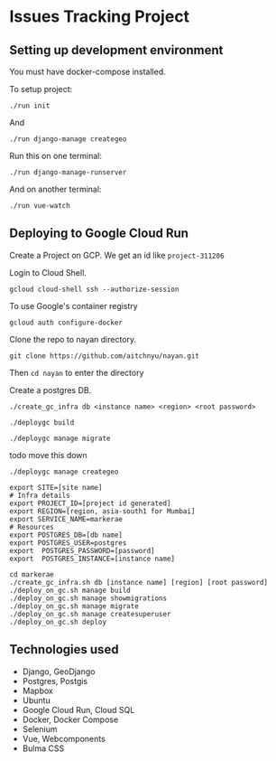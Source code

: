 # Issues Tracking Project

## Setting up development environment

You must have docker-compose installed.

To setup project:

`./run init`

And 

`./run django-manage creategeo`

Run this on one terminal:

`./run django-manage-runserver`

And on another terminal:

`./run vue-watch`

## Deploying to Google Cloud Run

Create a Project on GCP. We get an id like `project-311206`

Login to Cloud Shell.

`gcloud cloud-shell ssh --authorize-session`

To use Google's container registry

`gcloud auth configure-docker`

Clone the repo to nayan directory.

`git clone https://github.com/aitchnyu/nayan.git`

Then `cd nayan` to enter the directory

Create a postgres DB.

`./create_gc_infra db <instance name> <region> <root password>`

`./deploygc build`

`./deploygc manage migrate`

todo move this down

`./deploygc manage creategeo`


```
export SITE=[site name]
# Infra details
export PROJECT_ID=[project id generated]
export REGION=[region, asia-south1 for Mumbai]
export SERVICE_NAME=markerae
# Resources
export POSTGRES_DB=[db name]
export POSTGRES_USER=postgres
export  POSTGRES_PASSWORD=[password]
export  POSTGRES_INSTANCE=[instance name]
```

```
cd markerae
./create_gc_infra.sh db [instance name] [region] [root password]
./deploy_on_gc.sh manage build
./deploy_on_gc.sh manage showmigrations
./deploy_on_gc.sh manage migrate
./deploy_on_gc.sh manage createsuperuser
./deploy_on_gc.sh deploy
```

## Technologies used
- Django, GeoDjango
- Postgres, Postgis
- Mapbox
- Ubuntu
- Google Cloud Run, Cloud SQL
- Docker, Docker Compose
- Selenium
- Vue, Webcomponents
- Bulma CSS